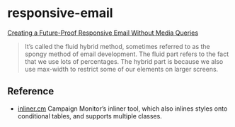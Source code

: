 # responsive-email
[Creating a Future-Proof Responsive Email Without Media Queries](https://webdesign.tutsplus.com/tutorials/creating-a-future-proof-responsive-email-without-media-queries--cms-23919)

> It’s called the fluid hybrid method, sometimes referred to as the spongy method of email development. The fluid part refers to the fact that we use lots of percentages. The hybrid part is because we also use max-width to restrict some of our elements on larger screens.

## Reference

- [inliner.cm](http://inliner.cm/) Campaign Monitor’s inliner tool, which also inlines styles onto conditional tables, and supports multiple classes.
